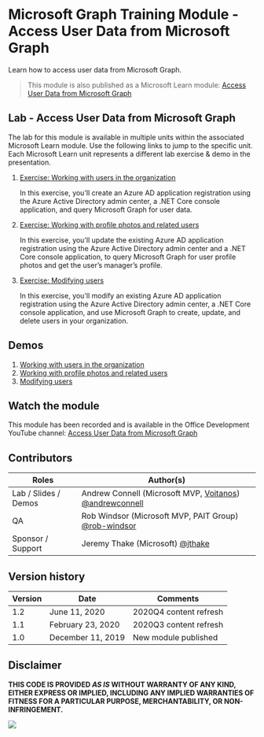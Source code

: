 # Microsoft Graph Training Module - Access User Data from Microsoft Graph

Learn how to access user data from Microsoft Graph.

> This module is also published as a Microsoft Learn module: [Access User Data from Microsoft Graph](https://docs.microsoft.com/learn/modules/msgraph-access-user-data)

## Lab - Access User Data from Microsoft Graph

The lab for this module is available in multiple units within the associated Microsoft Learn module. Use the following links to jump to the specific unit. Each Microsoft Learn unit represents a different lab exercise & demo in the presentation.

1. [Exercise: Working with users in the organization](https://docs.microsoft.com/learn/modules/msgraph-access-user-data/3-exercise-reading-users)

   In this exercise, you'll create an Azure AD application registration using the Azure Active Directory admin center, a .NET Core console application, and query Microsoft Graph for user data.

1. [Exercise: Working with profile photos and related users](https://docs.microsoft.com/en-us/learn/modules/msgraph-access-user-data/5-exercise-photos-related-users)

   In this exercise, you'll update the existing Azure AD application registration using the Azure Active Directory admin center and a .NET Core console application, to query Microsoft Graph for user profile photos and get the user’s manager’s profile.

1. [Exercise: Modifying users](https://docs.microsoft.com/en-us/learn/modules/msgraph-access-user-data/7-exercise-modify-users)

   In this exercise, you'll modify an existing Azure AD application registration using the Azure Active Directory admin center, a .NET Core console application, and use Microsoft Graph to create, update, and delete users in your organization.

## Demos

1. [Working with users in the organization](./demos/01-reading-users)
1. [Working with profile photos and related users](./demos/02-photos-related-users)
1. [Modifying users](./demos/03-modify-users)

## Watch the module

This module has been recorded and is available in the Office Development YouTube channel: [Access User Data from Microsoft Graph](https://www.youtube.com/watch?v=xCX53pc17M8)

## Contributors

|        Roles         |                                       Author(s)                                       |
| -------------------- | ------------------------------------------------------------------------------------- |
| Lab / Slides / Demos | Andrew Connell (Microsoft MVP, [Voitanos](//github.com/voitanos)) [@andrewconnell](//github.com/andrewconnell) |
| QA                   | Rob Windsor (Microsoft MVP, PAIT Group) [@rob-windsor](//github.com/rob-windsor)      |
| Sponsor / Support    | Jeremy Thake (Microsoft) [@jthake](//github.com/jthake)                               |

## Version history

| Version |       Date        |        Comments        |
| ------- | ----------------- | ---------------------- |
| 1.2     | June 11, 2020     | 2020Q4 content refresh |
| 1.1     | February 23, 2020 | 2020Q3 content refresh |
| 1.0     | December 11, 2019 | New module published   |

## Disclaimer

**THIS CODE IS PROVIDED _AS IS_ WITHOUT WARRANTY OF ANY KIND, EITHER EXPRESS OR IMPLIED, INCLUDING ANY IMPLIED WARRANTIES OF FITNESS FOR A PARTICULAR PURPOSE, MERCHANTABILITY, OR NON-INFRINGEMENT.**

<img src="https://telemetry.sharepointpnp.com/msgraph-access-user-data" />
